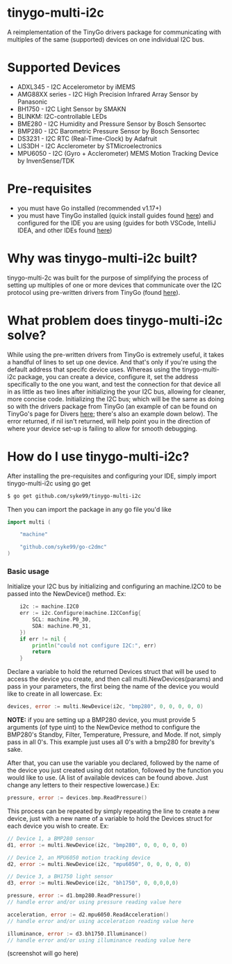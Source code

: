 # tinygo-multi-i2c
A reimplementation of the TinyGo drivers package for communicating with multiples of the same (supported) devices on one individual I2C bus.

Supported Devices
====
- ADXL345 - I2C Accelerometor by iMEMS
- AMG88XX series - I2C High Precision Infrared Array Sensor  by Panasonic
- BH1750 - I2C Light Sensor by SMAKN
- BLINKM: I2C-controllable LEDs 
- BME280 - I2C Humidity and Pressure Sensor by Bosch Sensortec
- BMP280 - I2C Barometric Pressure Sensor by Bosch Sensortec
- DS3231 - I2C RTC (Real-Time-Clock) by Adafruit
- LIS3DH - I2C Acclerometer by STMicroelectronics
- MPU6050 - I2C (Gyro + Acclerometer) MEMS Motion Tracking Device by InvenSense/TDK

Pre-requisites
====
- you must have Go installed (recommended v1.17+)
- you must have TinyGo installed (quick install guides found [here](https://tinygo.org/getting-started/install/)) and configured for the IDE you are using (guides for both VSCode, IntelliJ IDEA, and other IDEs found [here](https://tinygo.org/docs/guides/ide-integration/))

Why was tinygo-multi-i2c built?
====
tinygo-multi-2c was built for the purpose of simplifying the process of setting up multiples of one or more devices that communicate over the I2C protocol using pre-written drivers from TinyGo (found [here](https://tinygo.org/docs/concepts/drivers/)).

What problem does tinygo-multi-i2c solve?
=====
While using the pre-written drivers from TinyGo is extremely useful, it takes a handful of lines to set up one device. And that's only if you're using the default address that specifc device uses. Whereas using the tinygo-multi-i2c package, you can create a device, configure it, set the address specifically to the one you want, and test the connection for that device all in as little as two lines after initializing the your I2C bus, allowing for cleaner, more concise code. Initializing the I2C bus; which will be the same as doing so with the drivers package from TinyGo (an example of can be found on TinyGo's page for Divers [here](https://github.com/tinygo-org/drivers); there's also an example down below). The error returned, if nil isn't returned, will help point you in the direction of where your device set-up is failing to allow for smooth debugging.

How do I use tinygo-multi-i2c?
=====
After installing the pre-requisites and configuring your IDE, simply import tinygo-multi-i2c using go get

```bash
$ go get github.com/syke99/tinygo-multi-i2c
```

Then you can import the package in any go file you'd like

```go
import multi (

    "machine"

    "github.com/syke99/go-c2dmc"
)
```

### Basic usage

Initialize your I2C bus by initializing and configuring an machine.I2C0 to be passed into the NewDevice() method. Ex:

```go
    i2c := machine.I2C0
    err := i2c.Configure(machine.I2CConfig{
        SCL: machine.P0_30,
        SDA: machine.P0_31,
    })
    if err != nil {
        println("could not configure I2C:", err)
        return
    }
```

Declare a variable to hold the returned Devices struct that will be used to access the device you create, and then call multi.NewDevices(params) and pass in your parameters, the first being the name of the device you would like to create in all lowercase. Ex:

```go
devices, error := multi.NewDevice(i2c, "bmp280", 0, 0, 0, 0, 0)
```

**NOTE:** if you are setting up a BMP280 device, you must provide 5 arguments (of type uint) to the NewDevice method to configure the BMP280's Standby, Filter, Temperature, Pressure, and Mode. If not, simply pass in all 0's. This example just uses all 0's with a bmp280 for brevity's sake.

After that, you can use the variable you declared, followed by the name of the device you just created using dot notation, followed by the function you would like to use. (A list of available devices can be found above. Just change any letters to their respective lowercase.) Ex:

```go
pressure, error := devices.bmp.ReadPressure()
```

This process can be repeated by simply repeating the line to create a new device, just with a new name of a variable to hold the Devices struct for each device you wish to create. Ex:

```go
// Device 1, a BMP280 sensor
d1, error := multi.NewDevice(i2c, "bmp280", 0, 0, 0, 0, 0)

// Device 2, an MPU6050 motion tracking device
d2, error := multi.NewDevice(i2c, "mpu6050", 0, 0, 0, 0, 0)

// Device 3, a BH1750 light sensor
d3, error := multi.NewDevice(i2c, "bh1750", 0, 0,0,0,0)

pressure, error := d1.bmp280.ReadPressure()
// handle error and/or using pressure reading value here

acceleration, error := d2.mpu6050.ReadAcceleration()
// handle error and/or using acceleration reading value here

illuminance, error := d3.bh1750.Illuminance()
// handle error and/or using illuminance reading value here
```

(screenshot will go here)
